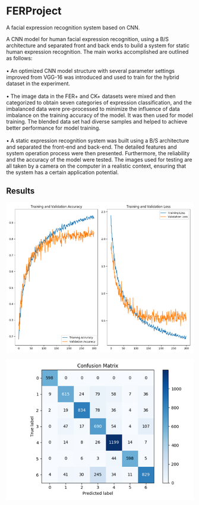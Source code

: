 # FERProject

A facial expression recognition system based on CNN.


A CNN model for human facial expression recognition, using a B/S architecture and separated front and back ends to build a system for static human expression recognition. The main works accomplished are outlined as follows:
</br></br>• An optimized CNN model structure with several parameter settings improved from VGG-16 was introduced and used to train for the hybrid dataset in the experiment.
</br></br>• The image data in the FER+ and CK+ datasets were mixed and then categorized to obtain seven categories of expression classification, and the imbalanced data were pre-processed to minimize the influence of data imbalance on the training accuracy of the model. It was then used for model training. The blended data set had diverse samples and helped to achieve better performance for model training.
</br></br>• A static expression recognition system was built using a B/S architecture and separated the front-end and back-end. The detailed features and system operation process were then presented. Furthermore, the reliability and the accuracy of the model were tested. The images used for testing are all taken by a camera on the computer in a realistic context, ensuring that the system has a certain application potential.

Results
---
![](https://github.com/JoraYahong/FERProject/blob/master/FER/accloss87375.png)

![](https://github.com/JoraYahong/FERProject/blob/master/FER/CM.png)
